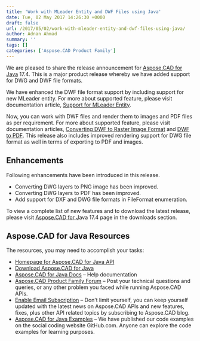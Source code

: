 ```yaml
---
title: 'Work with MLeader Entity and DWF Files using Java'
date: Tue, 02 May 2017 14:26:30 +0000
draft: false
url: /2017/05/02/work-with-mleader-entity-and-dwf-files-using-java/
author: Adnan Ahmad
summary: ''
tags: []
categories: ['Aspose.CAD Product Family']
---
```


We are pleased to share the release announcement for [Aspose.CAD for Java][1] 17.4. This is a major product release whereby we have added support for DWG and DWF file formats.

We have enhanced the DWF file format support by including support for new MLeader entity. For more about supported feature, please visit documentation article, [Support for MLeader Entity][2].

Now, you can work with DWF files and render them to images and PDF files as per requirement. For more about supported feature, please visit documentation articles, [Converting DWF to Raster Image Format][3] and [DWF to PDF][4]. This release also includes improved rendering support for DWG file format as well in terms of exporting to PDF and images.

## Enhancements

Following enhancements have been introduced in this release.

*   Converting DWG layers to PNG image has been improved.
*   Converting DWG layers to PDF has been improved.
*   Add support for DXF and DWG file formats in FileFormat enumeration.

To view a complete list of new features and to download the latest release, please visit [Aspose.CAD for J][5]ava 17.4 page in the downloads section.

## Aspose.CAD for Java Resources

The resources, you may need to accomplish your tasks:

*   [Homepage for Aspose.CAD for Java API][6]
*   [Download Aspose.CAD for Java][7]
*   [Aspose.CAD for Java Docs][8] – Help documentation
*   [Aspose.CAD Product Family Forum][9] – Post your technical questions and queries, or any other problem you faced while running Aspose.CAD APIs.
*   [Enable Email Subscription][10] – Don’t limit yourself, you can keep yourself updated with the latest news on Aspose.CAD APIs and new features, fixes, plus other API related topics by subscribing to Aspose.CAD blog.
*   [Aspose.CAD for Java Examples][11] – We have published our code examples on the social coding website GitHub.com. Anyone can explore the code examples for learning purposes.




[1]: https://products.aspose.com/cad/Java
[2]: https://docs.aspose.com/cad/java/dwg-drawings/#support-for-mleader-entity
[3]: https://docs.aspose.com/cad/java/converting-cad-drawings-to-pdf-and-raster-image-formats/
[4]: https://docs.aspose.com/cad/java/dwf-drawings/
[5]: https://downloads.aspose.com/cad/net
[6]: https://products.aspose.com/cad/net
[7]: https://downloads.aspose.com/cad/net
[8]: https://docs.aspose.com/cad/net
[9]: http://forum.aspose.com
[10]: https://blog.aspose.com/category/aspose-products/aspose.cad-product-family/
[11]: https://github.com/aspose-cad/Aspose.CAD-for-Java




